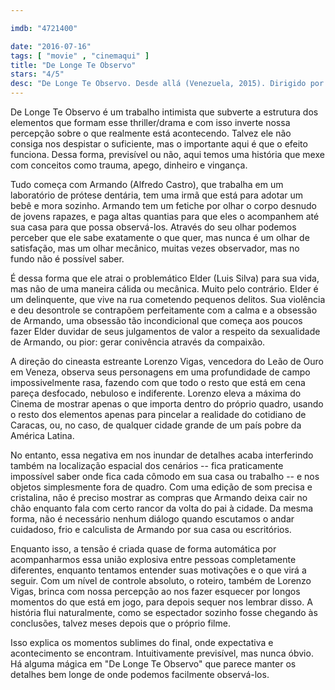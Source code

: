 ```yaml
---

imdb: "4721400"

date: "2016-07-16"
tags: [ "movie" , "cinemaqui" ]
title: "De Longe Te Observo"
stars: "4/5"
desc: "De Longe Te Observo. Desde allá (Venezuela, 2015). Dirigido por Lorenzo Vigas. Escrito por Lorenzo Vigas, Guillermo Arriaga, Lorenzo Vigas. Com Alfredo Castro, Luis Silva, Jericó Montilla, Catherina Cardozo, Jorge Luis Bosque, Greymer Acosta, Auffer Camacho, Ivan Peña, Joretsis Ibarra."
---
```

De Longe Te Observo é um trabalho intimista que subverte a estrutura dos elementos que formam esse thriller/drama e com isso inverte nossa percepção sobre o que realmente está acontecendo. Talvez ele não consiga nos despistar o suficiente, mas o importante aqui é que o efeito funciona. Dessa forma, previsível ou não, aqui temos uma história que mexe com conceitos como trauma, apego, dinheiro e vingança.

Tudo começa com Armando (Alfredo Castro), que trabalha em um laboratório de prótese dentária, tem uma irmã que está para adotar um bebê e mora sozinho. Armando tem um fetiche por olhar o corpo desnudo de jovens rapazes, e paga altas quantias para que eles o acompanhem até sua casa para que possa observá-los. Através do seu olhar podemos perceber que ele sabe exatamente o que quer, mas nunca é um olhar de satisfação, mas um olhar mecânico, muitas vezes observador, mas no fundo não é possível saber.

É dessa forma que ele atrai o problemático Elder (Luis Silva) para sua vida, mas não de uma maneira cálida ou mecânica. Muito pelo contrário. Elder é um delinquente, que vive na rua cometendo pequenos delitos. Sua violência e deu desontrole se contrapõem perfeitamente com a calma e a obsessão de Armando, uma obsessão tão incondicional que começa aos poucos fazer Elder duvidar de seus julgamentos de valor a respeito da sexualidade de Armando, ou pior: gerar conivência através da compaixão.

A direção do cineasta estreante Lorenzo Vigas, vencedora do Leão de Ouro em Veneza, observa seus personagens em uma profundidade de campo impossivelmente rasa, fazendo com que todo o resto que está em cena pareça desfocado, nebuloso e indiferente. Lorenzo eleva a máxima do Cinema de mostrar apenas o que importa dentro do próprio quadro, usando o resto dos elementos apenas para pincelar a realidade do cotidiano de Caracas, ou, no caso, de qualquer cidade grande de um país pobre da América Latina.

No entanto, essa negativa em nos inundar de detalhes acaba interferindo também na localização espacial dos cenários -- fica praticamente impossível saber onde fica cada cômodo em sua casa ou trabalho -- e nos objetos simplesmente fora de quadro. Com uma edição de som precisa e cristalina, não é preciso mostrar as compras que Armando deixa cair no chão enquanto fala com certo rancor da volta do pai à cidade. Da mesma forma, não é necessário nenhum diálogo quando escutamos o andar cuidadoso, frio e calculista de Armando por sua casa ou escritórios.

Enquanto isso, a tensão é criada quase de forma automática por acompanharmos essa união explosiva entre pessoas completamente diferentes, enquanto tentamos entender suas motivações e o que virá a seguir. Com um nível de controle absoluto, o roteiro, também de Lorenzo Vigas, brinca com nossa percepção ao nos fazer esquecer por longos momentos do que está em jogo, para depois sequer nos lembrar disso. A história flui naturalmente, como se espectador sozinho fosse chegando às conclusões, talvez meses depois que o próprio filme.

Isso explica os momentos sublimes do final, onde expectativa e acontecimento se encontram. Intuitivamente previsível, mas nunca óbvio. Há alguma mágica em "De Longe Te Observo" que parece manter os detalhes bem longe de onde podemos facilmente observá-los.
